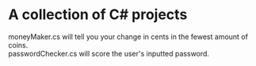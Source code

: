 # A collection of C# projects

moneyMaker.cs will tell you your change in cents in the fewest amount of coins.  
passwordChecker.cs will score the user's inputted password.  
